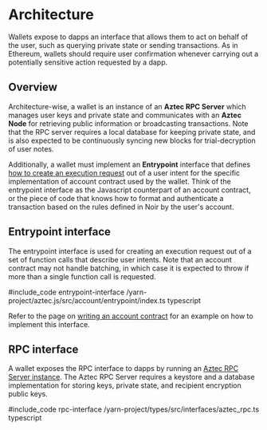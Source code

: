 # Architecture

Wallets expose to dapps an interface that allows them to act on behalf of the user, such as querying private state or sending transactions. As in Ethereum, wallets should require user confirmation whenever carrying out a potentially sensitive action requested by a dapp.

## Overview

Architecture-wise, a wallet is an instance of an **Aztec RPC Server** which manages user keys and private state and communicates with an **Aztec Node** for retrieving public information or broadcasting transactions. Note that the RPC server requires a local database for keeping private state, and is also expected to be continuously syncing new blocks for trial-decryption of user notes.

Additionally, a wallet must implement an **Entrypoint** interface that defines [how to create an execution request](./main.md#transaction-lifecycle) out of a user intent for the specific implementation of account contract used by the wallet. Think of the entrypoint interface as the Javascript counterpart of an account contract, or the piece of code that knows how to format and authenticate a transaction based on the rules defined in Noir by the user's account.

## Entrypoint interface

The entrypoint interface is used for creating an execution request out of a set of function calls that describe user intents. Note that an account contract may not handle batching, in which case it is expected to throw if more than a single function call is requested.

#include_code entrypoint-interface /yarn-project/aztec.js/src/account/entrypoint/index.ts typescript

Refer to the page on [writing an account contract](./writing_an_account_contract.md) for an example on how to implement this interface.

## RPC interface

A wallet exposes the RPC interface to dapps by running an [Aztec RPC Server instance](https://github.com/AztecProtocol/aztec-packages/blob/95d1350b23b6205ff2a7d3de41a37e0bc9ee7640/yarn-project/aztec-rpc/src/aztec_rpc_server/aztec_rpc_server.ts). The Aztec RPC Server requires a keystore and a database implementation for storing keys, private state, and recipient encryption public keys.

#include_code rpc-interface /yarn-project/types/src/interfaces/aztec_rpc.ts typescript





